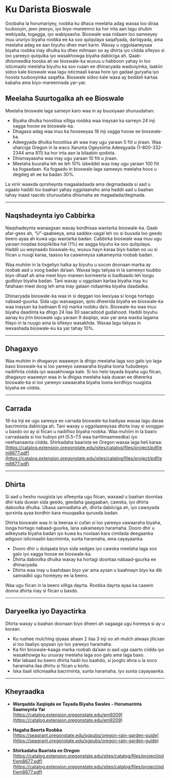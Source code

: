 # Ku Darista Bioswale

Goobaha la horumariyey, roobka ku dhaca meelaha adag waxaa loo diraa tuubooyin, jeex-jeexyo, iyo biyo-mareenno ka hor inta aan lagu shubin webiyada, togagga, iyo wabiyaasha. Bioswale waa nidaam loo sameeyey inuu ururiyo biyaha roobka ee ka soo qulqulaya saqafyada, dariiqyada, ama meelaha adag ee aan biyuhu dhex mari karin. Waxay u oggolaaneysaa biyaha roobka inay dhulka ku dhex milmaan oo ay dhirta iyo ciidda sifeyso si loo yareeyo qulqulka iyo wasakhowga biyaha dabiiciga ah. Qaab-dhismeedka tooska ah ee bioswale-ka wuxuu u habboon yahay in loo isticmaalo meelaha biyuhu ka soo ruaan ee dhinacyada wadooyinka, laakiin sidoo kale bioswale waa lagu isticmaali karaa hore iyo gadaal guryaha iyo hoosta tuubooyinka saqafka. Bioswale sidoo kale waxa ay beddeli kartaa kabaha ama biyo-mareennada yar-yar.

## Meelaha Suurtogalka ah ee Bioswale

Meelaha bioswale laga sameyn karo waa in ay buuxiyaan shuruudahan:

- Biyaha dhulka hoostiisa xilliga roobka waa inaysan ka sarreyn 24 inji xagga hoose ee bioswale-ka.
- Dhagaxa adag waa inuu ka hooseeyaa 18 inji xagga hoose ee bioswale-ka.
- Adeegyada dhulka hoostiisa ah waa inay ugu yaraan 5 fiit u jiraan. Waa sharciga Oregon in la waco Xarunta Ogeysiinta Adeegyada (1-800-332-2344 ama 811) ka hor inta aan la bilaabin qodista.
- Dhismayaasha waa inay ugu yaraan 10 fiit u jiraan.
- Meelaha buuraha leh ee leh 10% isbeddel waa inay ugu yaraan 100 fiit ka fogaadaan. Ka fogaado in bioswale laga sameeyo meelaha hoos u degdeg ah ee ka badan 30%.

La xiriir waaxda qorsheynta magaaladaada ama degmadaada si aad u ogaato haddii loo baahan yahay oggolaansho ama haddii aad u baahan tahay inaad raacdo shuruudaha dhismaha ee magaalada/degmada.

---

## Naqshadeynta iyo Cabbirka

Naqshadeynta wanaagsan waxay kordhisaa waxtarka bioswale-ka. Qaab afar-gees ah, “U”-qaabeeya, ama saddex-xagal leh oo si buuxda loo geedo beero ayaa ah kuwa ugu waxtarka badan. Cabbirka bioswale waa inuu ugu yaraan noqdaa boqolkiiba hal (1%) ee aagga biyuhu ka soo qulqulaya. Haddii uu weynaado bioswale-ku, wuxuu hayn karaa biyo badan oo uu si fiican u nuugi karaa, taasoo ka caawineysa xakameynta roobab badan.

Waa muhiim in la tixgeliyo halka ay biyuhu u socon doonaan marka ay roobab aad u xoog badan da’aan. Waxaa lagu taliyaa in la sameeyo tuubbo biyo-dhaaf ah ama meel biyo-mareen kormeerta si badbaado leh loogu gudbiyo biyaha badan. Tani waxay u oggolaan kartaa biyaha inay ku fatahaan meel doog leh ama inay galaan nidaamka biyaha daadadka.

Dhinacyada bioswale-ka waa in si deggan loo leexiyaa si looga hortago nabaad-guurka. Sida ugu wanaagsan, qoto dheerida biyaha ee bioswale-ka waa inaysan ka badnaan 6 inji marka roobku da’o. Bioswale-ku waa inuu biyaha daadinta ka dhigo 24 ilaa 30 saacadood gudahood. Haddii biyuhu aanay ku jirin bioswale ugu yaraan 9 daqiiqo, wax yar ama waxba lagama filayo in la nuugo ama la sifeeyo wasakhda. Waxaa lagu taliyaa in leexashada bioswale-ku ka yar tahay 10%.

---

## Dhagaxyo

Waa muhiim in dhagaxyo waaweyn la dhigo meelaha laga soo galo iyo laga baxo bioswale-ka si loo yareeyo xawaaraha biyaha loona fududeeyo nadiifinta ciidda iyo wasakhowga kale. Si loo helo tayada biyaha ugu fiican, dhagaxyo waaweyn waa in la dhigaa meelaha kala duwan ee dhererka bioswale-ka si loo yareeyo xawaaraha biyaha loona kordhiyo nuugista biyaha ee ciidda.

---

## Carrada

18-ka inji ee ugu sareeya ee carrada bioswale-ka badiyaa waxaa lagu daraa bacriminta dabiiciga ah. Tani waxay u oggolaaneysaa dhirta inay si xooggan u baxdo oo ay si fiican u nadiifiso biyaha roobka. Waa muhiim in la baaro carradaada si loo hubiyo pH (5.5–7.5 waa bartilmaameedka) iyo neefsanaanta ciidda. Shirkadaha baarista ee Oregon waxaa laga heli karaa:  
[https://catalog.extension.oregonstate.edu/sites/catalog/files/project/pdf/em8677.pdf](https://catalog.extension.oregonstate.edu/sites/catalog/files/project/pdf/em8677.pdf)

---

## Dhirta

Si aad u hesho nuugista iyo sifeeynta ugu fiican, waxaad u baahan doontaa dhir kala duwan sida geedo, geedaha gaagaaban, cawska, iyo dhirta daboolka dhulka. Ubaxa sannadlaha ah, dhirta dabiiciga ah, iyo cawsyada qurxinta ayaa kordhin kara muuqaalka quruxda badan.

Dhirta bioswale waa in la beeraa si cufan si loo yareeyo xawaaraha biyaha, looga hortago nabaad-guurka, lana xakameeyo haramaha. Dooro dhir u adkeysata biyaha badan iyo kuwa ku noolaan kara cimilada deegaanka adigoon isticmaalin bacriminta, sunta haramaha, ama cayayaanka.

- Dooro dhir u dulqaata biyo sida sedges iyo cawska meelaha laga soo galo iyo xagga hoose ee bioswale-ka.
- Dhirta daboolka dhulka waxay ka hortagi doontaa nabaad-guurka ee dhinacyada.
- Dhirta waa inay u baahdaan biyo yar ama aysan u baahnayn biyo ka dib sannadkii ugu horeeyey ee la beero.

Waa ugu fiican in la beero xilliga dayrta. Roobka dayrta ayaa ka caawin doona dhirta inay si fiican u baxdo.

---

## Daryeelka iyo Dayactirka

Dhirta waxay u baahan doonaan biyo dheeri ah xagaaga ugu horeeya si ay u koraan.

- Ku rushee mulching qiyaas ahaan 2 ilaa 3 inji oo ah mulch alwaax jilicsan si loo ilaaliyo qoyaan iyo loo yareeyo haramaha.
- Ka fiiri bioswale-kaaga marka roobab da’aan si aad uga saarto ciidda iyo wasakhowga ku uruuray meelaha laga soo galo ama laga baxo.
- Mar labaad ku beero dhirta hadii loo baahdo, si joogto ahna u la soco haramaha ilaa dhirtu si fiican u korto.
- Iska ilaali isticmaalka bacriminta, sunta haramaha, iyo sunta cayayaanka.

---

## Kheyraadka

- **Warqadda Xaqiiqda ee Tayada Biyaha Swales - Horumarinta Saameynta Yar**  
  [https://catalog.extension.oregonstate.edu/em9209](https://catalog.extension.oregonstate.edu/em9209)

- **Hagaha Beerta Roobka**  
  [https://seagrant.oregonstate.edu/sgpubs/oregon-rain-garden-guide](https://seagrant.oregonstate.edu/sgpubs/oregon-rain-garden-guide)

- **Shirkadaha Baarista ee Oregon**  
  [https://catalog.extension.oregonstate.edu/sites/catalog/files/project/pdf/em8677.pdf](https://catalog.extension.oregonstate.edu/sites/catalog/files/project/pdf/em8677.pdf)
